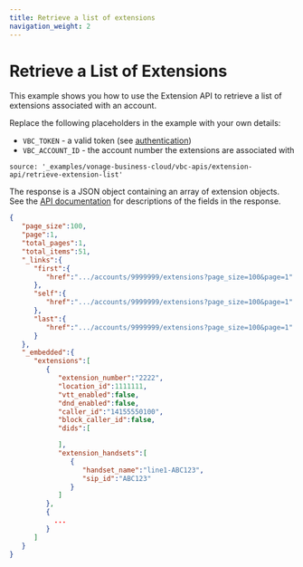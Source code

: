 ```yaml
---
title: Retrieve a list of extensions
navigation_weight: 2
---
```


# Retrieve a List of Extensions

This example shows you how to use the Extension API to retrieve a list of extensions associated with an account.

Replace the following placeholders in the example with your own details:

* `VBC_TOKEN` - a valid token (see [authentication](/vonage-business-cloud/vbc-apis/getting-started/authentication))
* `VBC_ACCOUNT_ID` - the account number the extensions are associated with

```building_blocks
source: '_examples/vonage-business-cloud/vbc-apis/extension-api/retrieve-extension-list'
```

The response is a JSON object containing an array of extension objects. See the [API documentation](/api/vonage-business-cloud/extension?expandResponses=true#ExtensionCtrl.getAccountExtensions) for descriptions of the fields in the response.

```json
{
   "page_size":100,
   "page":1,
   "total_pages":1,
   "total_items":51,
   "_links":{
      "first":{
         "href":".../accounts/9999999/extensions?page_size=100&page=1"
      },
      "self":{
         "href":".../accounts/9999999/extensions?page_size=100&page=1"
      },
      "last":{
         "href":".../accounts/9999999/extensions?page_size=100&page=1"
      }
   },
   "_embedded":{
      "extensions":[
         {
            "extension_number":"2222",
            "location_id":1111111,
            "vtt_enabled":false,
            "dnd_enabled":false,
            "caller_id":"14155550100",
            "block_caller_id":false,
            "dids":[

            ],
            "extension_handsets":[
               {
                  "handset_name":"line1-ABC123",
                  "sip_id":"ABC123"
               }
            ]
         },
         {
           ...
         }
      ]
   }
}
```
